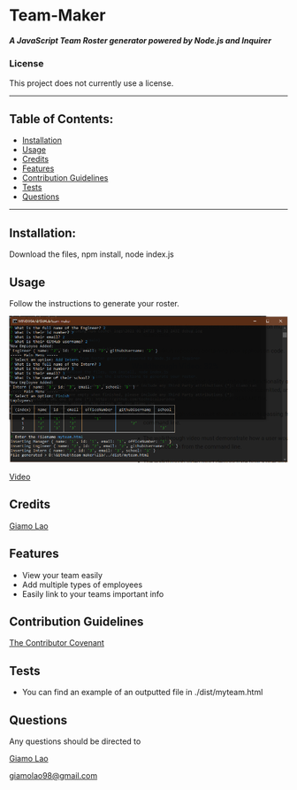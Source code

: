 # Team-Maker
##### A JavaScript Team Roster generator powered by Node.js and Inquirer
### License
This project does not currently use a license.

---------------
## Table of Contents:
* [Installation](#installation)
* [Usage](#usage)
* [Credits](#credits)
* [Features](#features)
* [Contribution Guidelines](#contribution-guidelines)
* [Tests](#tests)
* [Questions](#questions)
---------------
## Installation:
Download the files, npm install, node index.js
## Usage
Follow the instructions to generate your roster.

![Example of program running in terminal](./demo.png)

[Video](https://youtu.be/ugbx4D0P9no)

## Credits
[Giamo Lao](https://github.com/technicalparadox)
## Features
* View your team easily
* Add multiple types of employees
* Easily link to your teams important info
## Contribution Guidelines
[The Contributor Covenant](https://www.contributor-covenant.org/)
## Tests
* You can find an example of an outputted file in ./dist/myteam.html
## Questions
Any questions should be directed to

[Giamo Lao](https://technicalparadox.github.io)

[giamolao98@gmail.com](mailto:https://technicalparadox.github.io)
